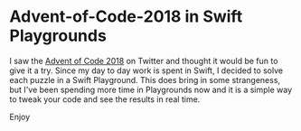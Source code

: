 # Advent-of-Code-2018 in Swift Playgrounds

I saw the [Advent of Code 2018](https://adventofcode.com/) on Twitter and thought it would be fun to give it a try. Since my day to day work is spent in Swift, I decided to solve each puzzle in a Swift Playground. This does bring in some strangeness, but I've been spending more time in Playgrounds now and it is a simple way to tweak your code and see the results in real time.

Enjoy
